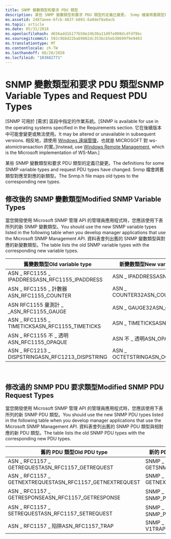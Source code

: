 ```yaml
---
title: SNMP 變數類型和要求 PDU 類型
description: 某些 SNMP 變數類型和要求 PDU 類型的定義已變更。 Snmp 檔會將舊類型對應至對應的新類型。
ms.assetid: 2d87aeee-6fcb-4837-b091-6a9def8a9acb
ms.topic: article
ms.date: 05/31/2018
ms.openlocfilehash: d656add1b177b50e24b30a11d9fe008dcdfdf9bc
ms.sourcegitcommit: 592c9bbd22ba69802dc353bcb5eb30699f9e9403
ms.translationtype: MT
ms.contentlocale: zh-TW
ms.lasthandoff: 08/20/2020
ms.locfileid: "103682771"
---
```

# <a name="snmp-variable-types-and-request-pdu-types"></a><span data-ttu-id="03931-104">SNMP 變數類型和要求 PDU 類型</span><span class="sxs-lookup"><span data-stu-id="03931-104">SNMP Variable Types and Request PDU Types</span></span>

<span data-ttu-id="03931-105">\[SNMP 可用於 [需求] 區段中指定的作業系統。</span><span class="sxs-lookup"><span data-stu-id="03931-105">\[SNMP is available for use in the operating systems specified in the Requirements section.</span></span> <span data-ttu-id="03931-106">它在後續版本中可能會變更或無法使用。</span><span class="sxs-lookup"><span data-stu-id="03931-106">It may be altered or unavailable in subsequent versions.</span></span> <span data-ttu-id="03931-107">相反地，請使用 [Windows 遠端管理](/windows/desktop/WinRM/portal)，也就是 MICROSOFT 對 ws-atomictransaction 的實。\]</span><span class="sxs-lookup"><span data-stu-id="03931-107">Instead, use [Windows Remote Management](/windows/desktop/WinRM/portal), which is the Microsoft implementation of WS-Man.\]</span></span>

<span data-ttu-id="03931-108">某些 SNMP 變數類型和要求 PDU 類型的定義已變更。</span><span class="sxs-lookup"><span data-stu-id="03931-108">The definitions for some SNMP variable types and request PDU types have changed.</span></span> <span data-ttu-id="03931-109">Snmp 檔會將舊類型對應至對應的新類型。</span><span class="sxs-lookup"><span data-stu-id="03931-109">The Snmp.h file maps old types to the corresponding new types.</span></span>

## <a name="modified-snmp-variable-types"></a><span data-ttu-id="03931-110">修改後的 SNMP 變數類型</span><span class="sxs-lookup"><span data-stu-id="03931-110">Modified SNMP Variable Types</span></span>

<span data-ttu-id="03931-111">當您開發使用 Microsoft SNMP 管理 API 的管理員應用程式時，您應該使用下表所列的新 SNMP 變數類型。</span><span class="sxs-lookup"><span data-stu-id="03931-111">You should use the new SNMP variable types listed in the following table when you develop manager applications that use the Microsoft SNMP Management API.</span></span> <span data-ttu-id="03931-112">資料表會列出舊的 SNMP 變數類型與對應的新變數類型。</span><span class="sxs-lookup"><span data-stu-id="03931-112">The table lists the old SNMP variable types with the corresponding new variable types.</span></span>

| <span data-ttu-id="03931-113">舊變數類型</span><span class="sxs-lookup"><span data-stu-id="03931-113">Old variable type</span></span>        | <span data-ttu-id="03931-114">新變數類型</span><span class="sxs-lookup"><span data-stu-id="03931-114">New variable type</span></span> |
|--------------------------|-------------------|
| <span data-ttu-id="03931-115">ASN \_ RFC1155 \_ IPADDRESS</span><span class="sxs-lookup"><span data-stu-id="03931-115">ASN\_RFC1155\_IPADDRESS</span></span>  | <span data-ttu-id="03931-116">ASN \_ IPADDRESS</span><span class="sxs-lookup"><span data-stu-id="03931-116">ASN\_IPADDRESS</span></span>    |
| <span data-ttu-id="03931-117">ASN \_ RFC1155 \_ 計數器</span><span class="sxs-lookup"><span data-stu-id="03931-117">ASN\_RFC1155\_COUNTER</span></span>    | <span data-ttu-id="03931-118">ASN \_ COUNTER32</span><span class="sxs-lookup"><span data-stu-id="03931-118">ASN\_COUNTER32</span></span>    |
| <span data-ttu-id="03931-119">ASN RFC1155 量測計 \_ \_</span><span class="sxs-lookup"><span data-stu-id="03931-119">ASN\_RFC1155\_GAUGE</span></span>      | <span data-ttu-id="03931-120">ASN \_ GAUGE32</span><span class="sxs-lookup"><span data-stu-id="03931-120">ASN\_GAUGE32</span></span>      |
| <span data-ttu-id="03931-121">ASN \_ RFC1155 \_ TIMETICKS</span><span class="sxs-lookup"><span data-stu-id="03931-121">ASN\_RFC1155\_TIMETICKS</span></span>  | <span data-ttu-id="03931-122">ASN \_ TIMETICKS</span><span class="sxs-lookup"><span data-stu-id="03931-122">ASN\_TIMETICKS</span></span>    |
| <span data-ttu-id="03931-123">ASN \_ RFC1155 不 \_ 透明</span><span class="sxs-lookup"><span data-stu-id="03931-123">ASN\_RFC1155\_OPAQUE</span></span>     | <span data-ttu-id="03931-124">ASN 不 \_ 透明</span><span class="sxs-lookup"><span data-stu-id="03931-124">ASN\_OPAQUE</span></span>       |
| <span data-ttu-id="03931-125">ASN \_ RFC1213 \_ DISPSTRING</span><span class="sxs-lookup"><span data-stu-id="03931-125">ASN\_RFC1213\_DISPSTRING</span></span> | <span data-ttu-id="03931-126">ASN \_ OCTETSTRING</span><span class="sxs-lookup"><span data-stu-id="03931-126">ASN\_OCTETSTRING</span></span>  |



 

## <a name="modified-snmp-pdu-request-types"></a><span data-ttu-id="03931-127">修改過的 SNMP PDU 要求類型</span><span class="sxs-lookup"><span data-stu-id="03931-127">Modified SNMP PDU Request Types</span></span>

<span data-ttu-id="03931-128">當您開發使用 Microsoft SNMP 管理 API 的管理員應用程式時，您應該使用下表所列的新 SNMP PDU 類型。</span><span class="sxs-lookup"><span data-stu-id="03931-128">You should use the new SNMP PDU types listed in the following table when you develop manager applications that use the Microsoft SNMP Management API.</span></span> <span data-ttu-id="03931-129">資料表會列出舊的 SNMP PDU 類型與相對應的新 PDU 類型。</span><span class="sxs-lookup"><span data-stu-id="03931-129">The table lists the old SNMP PDU types with the corresponding new PDU types.</span></span>

| <span data-ttu-id="03931-130">舊的 PDU 類型</span><span class="sxs-lookup"><span data-stu-id="03931-130">Old PDU type</span></span>                 | <span data-ttu-id="03931-131">新的 PDU 類型</span><span class="sxs-lookup"><span data-stu-id="03931-131">New PDU type</span></span>        |
|------------------------------|---------------------|
| <span data-ttu-id="03931-132">ASN \_ RFC1157 \_ GETREQUEST</span><span class="sxs-lookup"><span data-stu-id="03931-132">ASN\_RFC1157\_GETREQUEST</span></span>     | <span data-ttu-id="03931-133">SNMP \_ PDU \_ GET</span><span class="sxs-lookup"><span data-stu-id="03931-133">SNMP\_PDU\_GET</span></span>      |
| <span data-ttu-id="03931-134">ASN \_ RFC1157 \_ GETNEXTREQUEST</span><span class="sxs-lookup"><span data-stu-id="03931-134">ASN\_RFC1157\_GETNEXTREQUEST</span></span> | <span data-ttu-id="03931-135">SNMP \_ PDU \_ GETNEXT</span><span class="sxs-lookup"><span data-stu-id="03931-135">SNMP\_PDU\_GETNEXT</span></span>  |
| <span data-ttu-id="03931-136">ASN \_ RFC1157 \_ GETRESPONSE</span><span class="sxs-lookup"><span data-stu-id="03931-136">ASN\_RFC1157\_GETRESPONSE</span></span>    | <span data-ttu-id="03931-137">SNMP \_ PDU \_ 回應</span><span class="sxs-lookup"><span data-stu-id="03931-137">SNMP\_PDU\_RESPONSE</span></span> |
| <span data-ttu-id="03931-138">ASN \_ RFC1157 \_ SETREQUEST</span><span class="sxs-lookup"><span data-stu-id="03931-138">ASN\_RFC1157\_SETREQUEST</span></span>     | <span data-ttu-id="03931-139">SNMP \_ PDU \_ 設定</span><span class="sxs-lookup"><span data-stu-id="03931-139">SNMP\_PDU\_SET</span></span>      |
| <span data-ttu-id="03931-140">ASN \_ RFC1157 \_ 陷阱</span><span class="sxs-lookup"><span data-stu-id="03931-140">ASN\_RFC1157\_TRAP</span></span>           | <span data-ttu-id="03931-141">SNMP \_ PDU \_ V1TRAP</span><span class="sxs-lookup"><span data-stu-id="03931-141">SNMP\_PDU\_V1TRAP</span></span>   |



 

 

 
